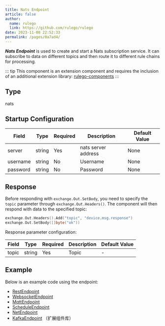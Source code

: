 ```yaml
---
title: Nats Endpoint
article: false
author: 
  name: rulego
  link: https://github.com/rulego/rulego
date: 2023-11-08 22:52:33
permalink: /pages/0a7ad4/
---
```


***Nats Endpoint*** <Badge text="v0.21.0+"/> is used to create and start a Nats subscription service. It can subscribe to data on different topics and then route it to different rule chains for processing.

::: tip
This component is an extension component and requires the inclusion of an additional extension library: [rulego-components](https://github.com/rulego/rulego-components)
:::

## Type

nats

## Startup Configuration

| Field     | Type   | Required | Description       | Default Value |
|-----------|--------|----------|-------------------|---------------|
| server    | string | Yes      | nats server address | None        |
| username  | string | No       | Username           | None        |
| password  | string | No       | Password           | None        |



## Response

Before responding with `exchange.Out.SetBody`, you need to specify the `topic` parameter through `exchange.Out.Headers()`. The component will then respond with data to the specified topic:

```go
exchange.Out.Headers().Add("topic", "device.msg.response")
exchange.Out.SetBody([]byte("ok"))
```

Response parameter configuration:

| Field     | Type   | Required | Description | Default Value |
|-----------|--------|----------|-------------|---------------|
| topic     | string | Yes      | Topic       | -             |

## Example

Below is an example code using the endpoint:
- [RestEndpoint](https://github.com/rulego/rulego/tree/main/examples/http_endpoint/http_endpoint.go)
- [WebsocketEndpoint](https://github.com/rulego/rulego/tree/main/endpoint/websocket/websocket_test.go)
- [MqttEndpoint](https://github.com/rulego/rulego/tree/main/endpoint/mqtt/mqtt_test.go)
- [ScheduleEndpoint](https://github.com/rulego/rulego/tree/main/endpoint/schedule/schedule_test.go)
- [NetEndpoint](https://github.com/rulego/rulego-components/blob/main/endpoint/net/net_test.go)
- [KafkaEndpoint](https://github.com/rulego/rulego-components/blob/main/endpoint/kafka/kafka_test.go) （扩展组件库）